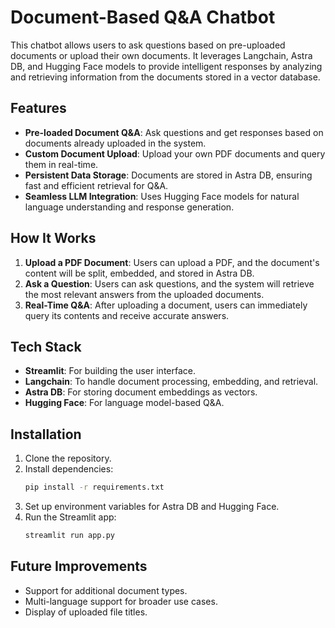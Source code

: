 # Document-Based Q&A Chatbot

This chatbot allows users to ask questions based on pre-uploaded documents or upload their own documents. It leverages Langchain, Astra DB, and Hugging Face models to provide intelligent responses by analyzing and retrieving information from the documents stored in a vector database.

## Features

- **Pre-loaded Document Q&A**: Ask questions and get responses based on documents already uploaded in the system.
- **Custom Document Upload**: Upload your own PDF documents and query them in real-time.
- **Persistent Data Storage**: Documents are stored in Astra DB, ensuring fast and efficient retrieval for Q&A.
- **Seamless LLM Integration**: Uses Hugging Face models for natural language understanding and response generation.

## How It Works

1. **Upload a PDF Document**: Users can upload a PDF, and the document's content will be split, embedded, and stored in Astra DB.
2. **Ask a Question**: Users can ask questions, and the system will retrieve the most relevant answers from the uploaded documents.
3. **Real-Time Q&A**: After uploading a document, users can immediately query its contents and receive accurate answers.

## Tech Stack

- **Streamlit**: For building the user interface.
- **Langchain**: To handle document processing, embedding, and retrieval.
- **Astra DB**: For storing document embeddings as vectors.
- **Hugging Face**: For language model-based Q&A.

## Installation

1. Clone the repository.
2. Install dependencies:
   ```bash
   pip install -r requirements.txt
   ```
3. Set up environment variables for Astra DB and Hugging Face.
4. Run the Streamlit app:
   ```bash
   streamlit run app.py
   ```

## Future Improvements

- Support for additional document types.
- Multi-language support for broader use cases.
- Display of uploaded file titles.
